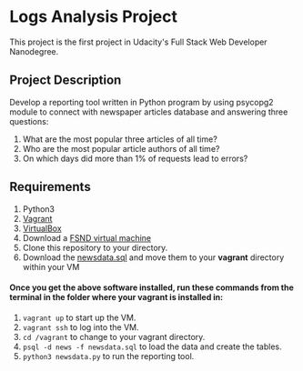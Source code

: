 # Logs Analysis Project
This project is the first project in Udacity's Full Stack Web Developer Nanodegree.

## Project Description
Develop a reporting tool written in Python program by using psycopg2 module to connect with newspaper articles database and answering three questions:
1. What are the most popular three articles of all time?
2. Who are the most popular article authors of all time?
3. On which days did more than 1% of requests lead to errors?

## Requirements
1. Python3
2. [Vagrant](https://www.vagrantup.com/)
3. [VirtualBox](https://www.virtualbox.org/)
4. Download	a	[FSND	virtual	machine](https://github.com/udacity/fullstack-nanodegree-vm)
5. Clone this repository to your directory.
6. Download the [newsdata.sql](https://d17h27t6h515a5.cloudfront.net/topher/2016/August/57b5f748_newsdata/newsdat) and move them to your **vagrant** directory within your VM

#### Once	you	get	the	above	software	installed, run these commands from the terminal in the folder where your vagrant is installed in:
1. ```vagrant up``` to start up the VM.
2. ```vagrant ssh``` to log into the VM.
3. ```cd /vagrant``` to change to your vagrant directory.
4. ```psql -d news -f newsdata.sql``` to load the data and create the tables.
5. ```python3 newsdata.py``` to run the reporting tool.
